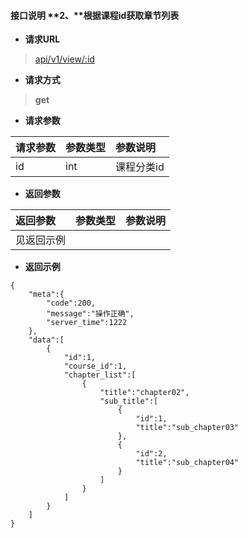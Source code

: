 #### 接口说明 **2、**根据课程id获取章节列表
- **请求URL**
> [api/v1/view/:id](#)

- **请求方式**
>**get**

- **请求参数**

| 请求参数      |     参数类型 |   参数说明   |
| :-------- | :--------| :------ |
| id|int  |课程分类id  ||


- **返回参数**

| 返回参数      |     参数类型 |   参数说明   |
| :-------- | :--------| :------ |
| 见返回示例|   |  ||


- **返回示例**

```
{
    "meta":{
        "code":200,
        "message":"操作正确",
        "server_time":1222
    },
    "data":[
        {
            "id":1,
            "course_id":1,
            "chapter_list":[
                {
                    "title":"chapter02",
                    "sub_title":[
                        {
                            "id":1,
                            "title":"sub_chapter03"
                        },
                        {
                            "id":2,
                            "title":"sub_chapter04"
                        }
                    ]
                }
            ]
        }
    ]
}
```
